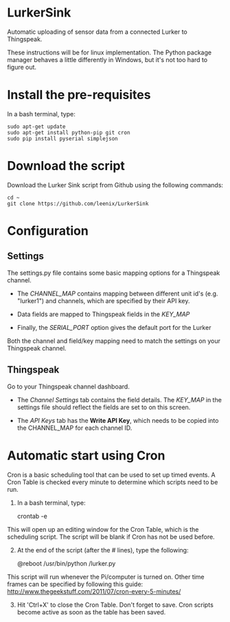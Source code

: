 LurkerSink
==========

Automatic uploading of sensor data from a connected Lurker to Thingspeak.

These instructions will be for linux implementation. The Python package manager behaves a little differently in Windows, but it's not too hard to figure out.


Install the pre-requisites
==========================

In a bash terminal, type:

	sudo apt-get update
	sudo apt-get install python-pip git cron
	sudo pip install pyserial simplejson

Download the script
===================

Download the Lurker Sink script from Github using the following commands:

	cd ~
	git clone https://github.com/leenix/LurkerSink
	
Configuration
=============

Settings
--------
The settings.py file contains some basic mapping options for a Thingspeak channel.

* The _CHANNEL_MAP_ contains mapping between different unit id's (e.g. "lurker1") and channels, which are specified by their API key.

* Data fields are mapped to Thingspeak fields in the _KEY_MAP_

* Finally, the _SERIAL_PORT_ option gives the default port for the Lurker

Both the channel and field/key mapping need to match the settings on your Thingspeak channel.

Thingspeak
----------
Go to your Thingspeak channel dashboard. 

- The _Channel Settings_ tab contains the field details. The _KEY_MAP_ in the settings file should reflect the fields are set to on this screen.

- The _API Keys_ tab has the __Write API Key__, which needs to be copied into the CHANNEL_MAP for each channel ID.


Automatic start using Cron
==========================
Cron is a basic scheduling tool that can be used to set up timed events. A Cron Table is checked every minute to determine which scripts need to be run.

1) In a bash terminal, type:

	crontab -e
	
This will open up an editing window for the Cron Table, which is the scheduling script. The script will be blank if Cron has not be used before.

2) At the end of the script (after the # lines), type the following:

	@reboot /usr/bin/python <location of LurkerSink script>/lurker.py
	
This script will run whenever the Pi/computer is turned on. Other time frames can be specified by following this guide: http://www.thegeekstuff.com/2011/07/cron-every-5-minutes/

3) Hit 'Ctrl+X' to close the Cron Table. Don't forget to save. Cron scripts become active as soon as the table has been saved.
